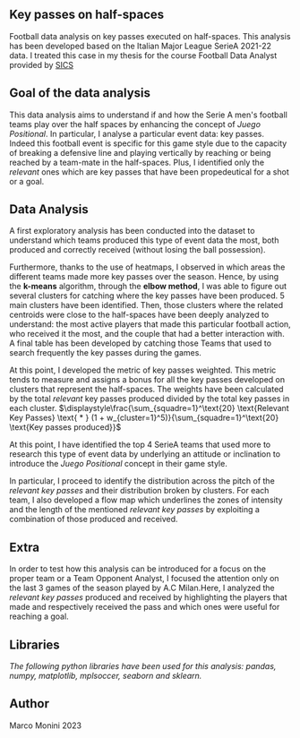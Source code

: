 ## Key passes on half-spaces
Football data analysis on key passes executed on half-spaces. This analysis has been developed based on the Italian Major League SerieA 2021-22 data. I treated this case in my thesis for the course Football Data Analyst provided by [SICS](https://www.sics.it/)

## Goal of the data analysis
This data analysis aims to understand if and how the Serie A men's football teams play over the half spaces by enhancing the concept of *Juego Positional*. In particular, I analyse a particular event data: key passes. Indeed this football event is specific for this game style due to the capacity of breaking a defensive line and playing vertically by reaching or being reached by a team-mate in the half-spaces. Plus, I identified only the *relevant* ones which are key passes that have been propedeutical for a shot or a goal.

## Data Analysis
A first exploratory analysis has been conducted into the dataset to understand which teams produced this type of event data the most, both produced and correctly received (without losing the ball possession).

Furthermore, thanks to the use of heatmaps, I observed in which areas the different teams made more key passes over the season. Hence, by using the **k-means** algorithm, through the **elbow method**, I was able to figure out several clusters for catching where the key passes have been produced. 5 main clusters have been identified. Then, those clusters where the related centroids were close to the half-spaces have been deeply analyzed to understand: the most active players that made this particular football action, who received it the most, and the couple that had a better interaction with. A final table has been developed by catching those Teams that used to search frequently the key passes during the games.

At this point, I developed the metric of key passes weighted. This metric tends to measure and assigns a bonus for all the key passes developed on clusters that represent the half-spaces. The weights have been calculated by the total *relevant* key passes produced divided by the total key passes in each cluster.  $\displaystyle\frac{\sum_{squadre=1}^\text{20} \text{Relevant Key Passes} \text{ * } (1 + w_{cluster=1}^5)}{\sum_{squadre=1}^\text{20} \text{Key passes produced}}$

At this point, I have identified the top 4 SerieA teams that used more to research this type of event data by underlying an attitude or inclination to introduce the *Juego Positional* concept in their game style.

In particular, I proceed to identify the distribution across the pitch of the *relevant key passes* and their distribution broken by clusters. For each team, I also developed a flow map which underlines the zones of intensity and the length of the mentioned *relevant key passes* by exploiting a combination of those produced and received.

## Extra

In order to test how this analysis can be introduced for a focus on the proper team or a Team Opponent Analyst, I focused the attention only on the last 3 games of the season played by A.C Milan.Here, I analyzed the *relevant key passes* produced and received by highlighting the players that made and respectively received the pass and which ones were useful for reaching a goal.

## Libraries

*The following python libraries have been used for this analysis: pandas, numpy, matplotlib, mplsoccer, seaborn and sklearn.* 

## Author
Marco Monini 2023
